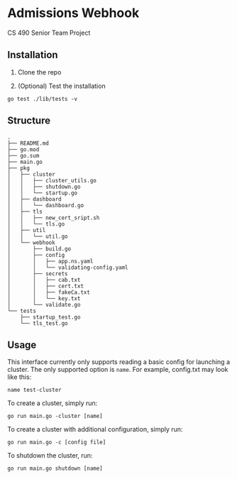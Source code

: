 # Admissions Webhook
CS 490 Senior Team Project

## Installation

1. Clone the repo

2. (Optional) Test the installation

`go test ./lib/tests -v`

## Structure

```
.
├── README.md
├── go.mod
├── go.sum
├── main.go
├── pkg
│   ├── cluster
│   │   ├── cluster_utils.go
│   │   ├── shutdown.go
│   │   └── startup.go
│   ├── dashboard
│   │   └── dashboard.go
│   ├── tls
│   │   ├── new_cert_sript.sh
│   │   └── tls.go
│   ├── util
│   │   └── util.go
│   └── webhook
│       ├── build.go
│       ├── config
│       │   ├── app.ns.yaml
│       │   └── validating-config.yaml
│       ├── secrets
│       │   ├── cab.txt
│       │   ├── cert.txt
│       │   ├── fakeCa.txt
│       │   └── key.txt
│       └── validate.go
└── tests
    ├── startup_test.go
    └── tls_test.go
```

## Usage

This interface currently only supports reading a basic config for launching a cluster. The only supported option is `name`. For example, config.txt may look like this:

```
name test-cluster
```

To create a cluster, simply run:

`go run main.go -cluster [name]`


To create a cluster with additional configuration, simply run:

`go run main.go -c [config file]`


To shutdown the cluster, run:

`go run main.go shutdown [name]`


